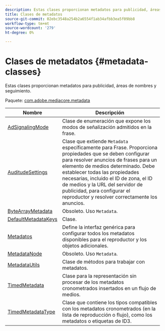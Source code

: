 ```yaml
---
description: Estas clases proporcionan metadatos para publicidad, áreas de nombres y seguimiento.
title: Clases de metadatos
source-git-commit: 02ebc3548a254b2a6554f1ab34afbb3ea5f09bb8
workflow-type: tm+mt
source-wordcount: '279'
ht-degree: 0%

---
```


# Clases de metadatos {#metadata-classes}

Estas clases proporcionan metadatos para publicidad, áreas de nombres y seguimiento.

Paquete: [com.adobe.mediacore.metadata](https://help.adobe.com/en_US/primetime/api/psdk/asdoc-dhls_1.4/com/adobe/mediacore/metadata/package-detail.html)

| Nombre | Descripción |
|---|---|
| [AdSignalingMode](https://help.adobe.com/en_US/primetime/api/psdk/asdoc-dhls_1.4/com/adobe/mediacore/metadata/AdSignalingMode.html) | Clase de enumeración que expone los modos de señalización admitidos en la frase. |
| [AuditudeSettings](https://help.adobe.com/en_US/primetime/api/psdk/asdoc-dhls_1.4/com/adobe/mediacore/metadata/AuditudeSettings.html) | Clase que extiende `Metadata` específicamente para Frase. Proporciona propiedades que se deben configurar para resolver anuncios de frases para un elemento de medios determinado. Debe establecer todas las propiedades necesarias, incluido el ID de zona, el ID de medios y la URL del servidor de publicidad, para configurar el reproductor y resolver correctamente los anuncios. |
| [ByteArrayMetadata](https://help.adobe.com/en_US/primetime/api/psdk/asdoc-dhls_1.4/com/adobe/mediacore/metadata/ByteArrayMetadata.html) | Obsoleto. Uso `Metadata`. |
| [DefaultMetadataKeys](https://help.adobe.com/en_US/primetime/api/psdk/asdoc-dhls_1.4/com/adobe/mediacore/metadata/DefaultMetadataKeys.html) | Clase. |
| [Metadatos](https://help.adobe.com/en_US/primetime/api/psdk/asdoc-dhls_1.4/com/adobe/mediacore/metadata/Metadata.html) | Define la interfaz genérica para configurar todos los metadatos disponibles para el reproductor y los objetos adicionales. |
| [MetadataNode](https://help.adobe.com/en_US/primetime/api/psdk/asdoc-dhls_1.4/com/adobe/mediacore/metadata/MetadataNode.html) | Obsoleto. Uso `Metadata`. |
| [MetadataUtils](https://help.adobe.com/en_US/primetime/api/psdk/asdoc-dhls_1.4/com/adobe/mediacore/metadata/MetadataUtils.html) | Clase de métodos para trabajar con metadatos. |
| [TimedMetadata](https://help.adobe.com/en_US/primetime/api/psdk/asdoc-dhls_1.4/com/adobe/mediacore/metadata/TimedMetadata.html) | Clase para la representación sin procesar de los metadatos cronometrados insertados en un flujo de medios. |
| [TimedMetadataType](https://help.adobe.com/en_US/primetime/api/psdk/asdoc-dhls_1.4/com/adobe/mediacore/metadata/TimedMetadataType.html) | Clase que contiene los tipos compatibles con los metadatos cronometrados (en la lista de reproducción o flujo), como los metadatos o etiquetas de ID3. |
